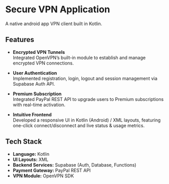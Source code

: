 # Secure VPN Application

A native android app VPN client built in Kotlin.

## Features

- **Encrypted VPN Tunnels**  
  Integrated OpenVPN’s built-in module to establish and manage encrypted VPN connections.

- **User Authentication**  
  Implemented registration, login, logout and session management via Supabase Auth API.

- **Premium Subscription**  
  Integrated PayPal REST API to upgrade users to Premium subscriptions with real-time activation.

- **Intuitive Frontend**  
  Developed a responsive UI in Kotlin (Android) / XML layouts, featuring one-click connect/disconnect and live status & usage metrics.
  
## Tech Stack

- **Language:** Kotlin  
- **UI Layouts:** XML  
- **Backend Services:** Supabase (Auth, Database, Functions)  
- **Payment Gateway:** PayPal REST API  
- **VPN Module:** OpenVPN SDK  
